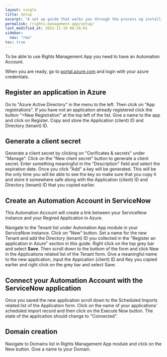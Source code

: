 ```yaml
---
layout: single
title: Setup
excerpt: "A set up guide that walks you through the process og installing Rights Management App step by step."
permalink: /rights-management-app/setup/
last_modified_at: 2022-11-10 08:26:01
sidebar:
  nav: "rma"
toc: true
---
```

To be able to use Rights Management App you need to have an Automation Account.

When you are ready, go to [portal.azure.com](https://portal.azure.com) and login with your azure credentials.

## Register an application in Azure
Go to "Azure Active Directory" in the menu to the left. Then clcik on "App registrations". If you have not an application already registered click the button "+New Registration" at the top left of the list. Give a name to the app and click on Register. Copy and store the Application (client) ID and Directory (tenant) ID.

## Generate a client secret 

Generate a client secret by clicking on "Cerificates & secrets" under "Manage". Click on the "New client secret" button to generate a client secret. Enter something meaningful in the "Description" field and select the expiration date. Once you click "Add" a key will be generated. This will be the only time you will be able to see the key so make sure that you copy it and store it somewhere safe along with the Application (client) ID and Directory (tenant) ID that you copied earlier.

## Create an Automation Account in ServiceNow
This Automation Account will create a link between your ServiceNow instance and your Regired Application in Azure. 

Navigate to the Tenant list under Automation App module in your ServiceNow instance. Click on "New" button. Set a name for the new Tenant and add the Directory (tenant) ID you collected in the "Register an application in Azure" section in this guide. Right click on the top grey bar and select **Save**.
Then scroll down to the bottom of the form and click New in the Applications related list of the Tenant form.
Give a meaningful name to the new application, input the Appication (client) ID and Key you copied earlier and right click on the grey bar and select Save.

## Connect your Automation Account with the ServiceNow application
Once you saved the new application scroll down to the Scheduled Imports related list of the Application form. Click on the name of your applications' scheduled import record and then click on the Execute Now button. The state of the application should change to "Connected".

## Domain creation 
Navigate to Domains list in Rights Management App module and click on the New button. Give a name to your Domain. 